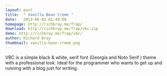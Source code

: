 ```yaml
---
layout: post
title:  " Vanilla Bean Creme "
date:   2013-06-02 01:40:00
homepage: http://richbray.me/frap/
download: http://richbray.me/frap/vbc.zip
demo: http://richbray.me/frap/vbc/
author: Richard Bray
thumbnail: vanilla-bean-creme.png
---
```

VBC is a simple black & white, serif font (Georgia and Noto Serif ) theme with a professional look. Ideal for the programmer who wants to get up and running with a blog just for writing.